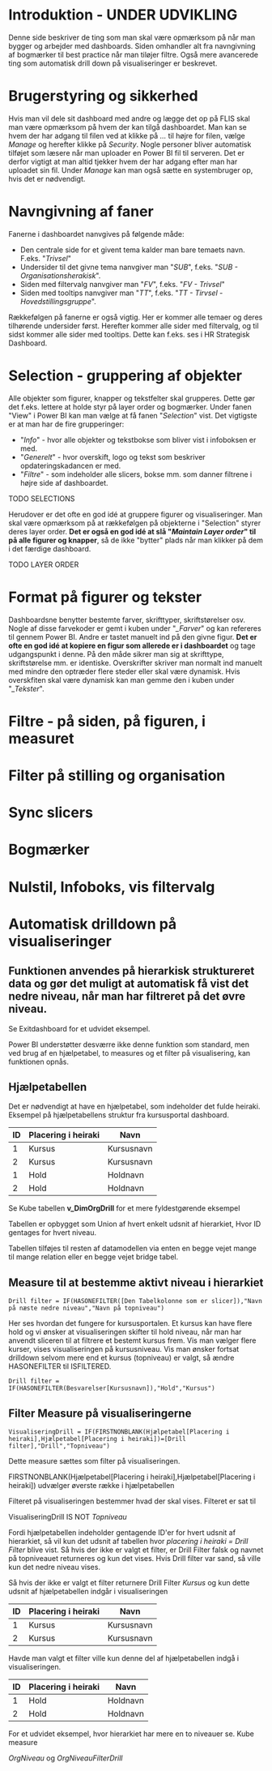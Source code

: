 # Introduktion - UNDER UDVIKLING
Denne side beskriver de ting som man skal være opmærksom på når man bygger og arbejder med dashboards. Siden omhandler alt fra navngivning af bogmærker til best practice når man tiløjer filtre. Også mere avancerede ting som automatisk drill down på visualiseringer er beskrevet.

# Brugerstyring og sikkerhed
Hvis man vil dele sit dashboard med andre og lægge det op på FLIS skal man være opmærksom på hvem der kan tilgå dashboardet. Man kan se hvem der har adgang til filen ved at klikke på *...* til højre for filen, vælge *Manage* og herefter klikke på *Security*. Nogle personer bliver automatisk tilføjet som læsere når man uploader en Power BI fil til serveren. Det er derfor vigtigt at man altid tjekker hvem der har adgang efter man har uploadet sin fil. Under *Manage* kan man også sætte en systembruger op, hvis det er nødvendigt.

# Navngivning af faner
Fanerne i dashboardet nanvgives på følgende måde:
- Den centrale side for et givent tema kalder man bare temaets navn. F.eks. "*Trivsel*"
- Undersider til det givne tema nanvgiver man "*SUB*", f.eks. "*SUB - Organisationsherakisk*".
- Siden med filtervalg nanvgiver man "*FV*", f.eks. "*FV - Trivsel*"
- Siden med tooltips nanvgiver man "*TT*", f.eks. "*TT - Tirvsel - Hovedstillingsgruppe*".

Rækkefølgen på fanerne er også vigtig. Her er kommer alle temaer og deres tilhørende undersider først. Herefter kommer alle sider med filtervalg, og til sidst kommer alle sider med tooltips. Dette kan f.eks. ses i HR Strategisk Dashboard.
# Selection - gruppering af objekter
Alle objekter som figurer, knapper og tekstfelter skal grupperes. Dette gør det f.eks. lettere at holde styr på layer order og bogmærker. Under fanen "View" i Power BI kan man vælge at få fanen "*Selection*" vist. Det vigtigste er at man har de fire grupperinger:
 - "*Info*" - hvor alle objekter og tekstbokse som bliver vist i infoboksen er med.
 - "*Generelt*" - hvor overskift, logo og tekst som beskriver opdateringskadancen er med.
 - "*Filtre*" - som indeholder alle slicers, bokse mm. som danner filtrene i højre side af dashboardet.

TODO SELECTIONS

Herudover er det ofte en god idé at gruppere figurer og visualiseringer. Man skal være opmærksom på at rækkefølgen på objekterne i "Selection" styrer deres layer order. **Det er også en god idé at slå  "*Maintain Layer order*" til på alle figurer og knapper**, så de ikke "bytter" plads når man klikker på dem i det færdige dashboard.

TODO LAYER ORDER

# Format på figurer og tekster
Dashboardsne benytter bestemte farver, skrifttyper, skriftstørelser osv. Nogle af disse farvekoder er gemt i kuben under "*_Farver*" og kan refereres til gennem Power BI. Andre er tastet manuelt ind på den givne figur. **Det er ofte en god idé at kopiere en figur som allerede er i dashboardet** og tage udgangspunkt i denne. På den måde sikrer man sig at skrifttype, skriftstørelse mm. er identiske. Overskrifter skriver man normalt ind manuelt med mindre den optræder flere steder eller skal være dynamisk. Hvis overskfiten skal være dynamisk kan man gemme den i kuben under "*_Tekster*".

# Filtre - på siden, på figuren, i measuret


# Filter på stilling og organisation


# Sync slicers


# Bogmærker
# Nulstil, Infoboks, vis filtervalg



# Automatisk drilldown på visualiseringer
## Funktionen anvendes på hierarkisk struktureret data og gør det muligt at automatisk få vist det nedre niveau, når man har filtreret på det øvre niveau. 
Se Exitdashboard for et udvidet eksempel.

Power BI understøtter desværre ikke denne funktion som standard, men ved brug af en hjælpetabel, to measures og et filter på visualisering, kan funktionen opnås.

## Hjælpetabellen

Det er nødvendigt at have en hjælpetabel, som indeholder det fulde heiraki. 
Eksempel på hjælpetabellens struktur fra kursusportal dashboard. 

| ID |  Placering i heiraki |Navn |
| ----------- | ----------- | ----------- |
| 1 | Kursus | Kursusnavn |
| 2 | Kursus |  Kursusnavn |
| 1 | Hold | Holdnavn |
| 2 | Hold |  Holdnavn |

Se Kube tabellen **v_DimOrgDrill** for et mere fyldestgørende eksempel

Tabellen er opbygget som Union af hvert enkelt udsnit af hierarkiet, Hvor ID gentages for hvert niveau. 

Tabellen tilføjes til resten af datamodellen via enten en begge vejet mange til mange relation eller en begge vejet bridge tabel.  
## Measure til at bestemme aktivt niveau i hierarkiet 
```
Drill filter = IF(HASONEFILTER([Den Tabelkolonne som er slicer]),"Navn på næste nedre niveau","Navn på topniveau")
```

Her ses hvordan det fungere for kursusportalen. Et kursus kan have flere hold og vi ønsker at visualiseringen skifter til hold niveau, når man har anvendt sliceren til at filtrere et bestemt kursus frem. Vis man vælger flere kurser, vises visualiseringen på kursusniveau. Vis man ønsker fortsat drilldown selvom mere end et kursus (topniveau) er valgt, så ændre HASONEFILTER til ISFILTERED.
```
Drill filter = IF(HASONEFILTER(Besvarelser[Kursusnavn]),"Hold","Kursus")
```
 
## Filter Measure på visualiseringerne 

```
VisualiseringDrill = IF(FIRSTNONBLANK(Hjælpetabel[Placering i heiraki],Hjælpetabel[Placering i heiraki])=[Drill filter],"Drill","Topniveau")

```
Dette measure sættes som filter på visualiseringen. 

FIRSTNONBLANK(Hjælpetabel[Placering i heiraki],Hjælpetabel[Placering i heiraki]) udvælger øverste række i hjælpetabellen

Filteret på visualiseringen bestemmer hvad der skal vises. Filteret er sat til

VisualiseringDrill IS NOT *Topniveau*

Fordi hjælpetabellen indeholder gentagende ID'er for hvert udsnit af hierarkiet, så vil kun det udsnit af tabellen hvor *placering i heiraki = Drill Filter* blive vist. Så hvis der ikke er valgt et filter, er Drill Filter falsk og navnet på topniveauet returneres og kun det vises. Hvis Drill filter var sand, så ville kun det nedre niveau vises. 

Så hvis der ikke er valgt et filter returnere Drill Filter *Kursus* og kun dette udsnit af hjælpetabellen indgår i visualiseringen 

| ID |  Placering i heiraki |Navn |
| ----------- | ----------- | ----------- |
| 1 | Kursus | Kursusnavn |
| 2 | Kursus |  Kursusnavn |

Havde man valgt et filter ville kun denne del af hjælpetabellen indgå i visualiseringen.

| ID |  Placering i heiraki |Navn |
| ----------- | ----------- | ----------- |
| 1 | Hold | Holdnavn |
| 2 | Hold |  Holdnavn |

For et udvidet eksempel, hvor hierarkiet har mere en to niveauer se. 
Kube measure 

*OrgNiveau* og 
*OrgNiveauFilterDrill*
 
